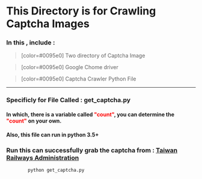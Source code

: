 # This Directory is for Crawling Captcha Images

### In this , include :

> [color=#0095e0] Two directory of Captcha Image

> [color=#0095e0] Google Chome driver

> [color=#0095e0] Captcha Crawler Python File

---

### Specificly for File Called : get_captcha.py

#### In which, there is a variable called <font color="red">"count"</font>, you can determine the <font color="red">"count"</font> on your own.

#### Also, this file can run in python 3.5+

### Run this can successfully grab the captcha from : [Taiwan Railways Administration](http://railway.hinet.net/Foreign/TW/etkind1.html)

            python get_captcha.py 
            

